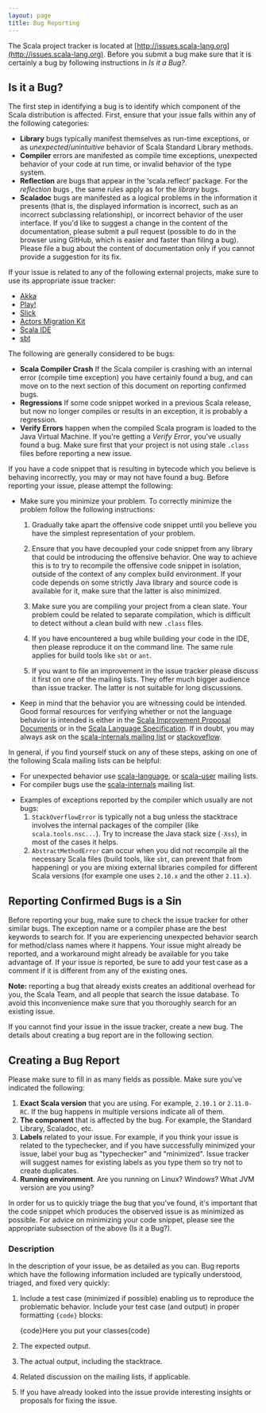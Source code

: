 ```yaml
---
layout: page
title: Bug Reporting
---
```


The Scala project tracker is located at [http://issues.scala-lang.org](http://issues.scala-lang.org). Before you submit a bug make sure that it is certainly a bug by following instructions in *Is it a Bug?*.

## Is it a Bug?

The first step in identifying a bug is to identify which component of the Scala distribution is affected. First, ensure that your issue falls within any of the following categories:

 - **Library** bugs typically manifest themselves as run-time exceptions, or as *unexpected*/*unintuitive* behavior of Scala Standard Library methods.
 - **Compiler** errors are manifested as compile time exceptions, unexpected behavior of your code at run time, or invalid behavior of the type system.
 - **Reflection** are bugs that appear in the ‘scala.reflect’ package. For the *reflection* bugs , the same rules apply as for the *library* bugs.
 - **Scaladoc** bugs are manifested as a logical problems in the information it presents (that is, the displayed information is incorrect, such as an incorrect subclassing relationship), or incorrect behavior of the user interface. If you'd like to suggest a change in the content of the documentation, please submit a pull request (possible to do in the browser using GitHub, which is easier and faster than filing a bug). Please file a bug about the content of documentation only if you cannot provide a suggestion for its fix.

If your issue is related to any of the following external projects, make sure to use its appropriate issue tracker:

 - [Akka](http://doc.akka.io/docs/akka/current/project/issue-tracking.html)
 - [Play!](http://github.com/playframework/Play20/issues)
 - [Slick](http://github.com/slick/slick/issues)
 - [Actors Migration Kit](http://github.com/scala/actors-migration/issues?state=open)
 - [Scala IDE](https://scala-ide-portfolio.assembla.com/spaces/scala-ide/support/tickets)
 - [sbt](https://github.com/sbt/sbt/issues)

The following are generally considered to be bugs:

- **Scala Compiler Crash** If the Scala compiler is crashing with an internal error (compile time exception) you have certainly found a bug, and can move on to the next section of this document on reporting confirmed bugs.
- **Regressions** If some code snippet worked in a previous Scala release, but now no longer compiles or results in an exception, it is probably a regression.
- **Verify Errors** happen when the compiled Scala program is loaded to the Java Virtual Machine. If you're getting a *Verify Error*, you've usually found a bug. Make sure first that your project is not using stale `.class` files before reporting a new issue.

If you have a code snippet that is resulting in bytecode which you believe is behaving incorrectly, you may or may not have found a bug. Before reporting your issue, please attempt the following:

* Make sure you minimize your problem. To correctly minimize the problem follow the following instructions:

   1. Gradually take apart the offensive code snippet until you believe you have the simplest representation of your problem.

   2. Ensure that you have decoupled your code snippet from any library that could be introducing the offensive behavior. One way to achieve this is to try to recompile the offensive code snippet in isolation, outside of the context of any complex build environment. If your code depends on some strictly Java library and source code is available for it, make sure that the latter is also minimized.

   3. Make sure you are compiling your project from a clean slate. Your problem could be related to separate compilation, which is difficult to detect without a clean build with new `.class` files.

   4. If you have encountered a bug while building your code in the IDE, then please reproduce it on the command line. The same rule applies for build tools like `sbt` or `ant`.

   5. If you want to file an improvement in the issue tracker please discuss it first on one of the mailing lists. They offer much bigger audience than issue tracker. The latter is not suitable for long discussions.

* Keep in mind that the behavior you are witnessing could be intended. Good formal resources for verifying whether or not the language behavior is intended is either in the [Scala Improvement Proposal Documents](http://docs.scala-lang.org/sips/sip-list.html) or in the [Scala Language Specification](http://www.scala-lang.org/files/archive/spec/2.11/). If in doubt, you may always ask on the [scala-internals mailing list](https://groups.google.com/forum/?fromgroups#!forum/scala-internals) or [stackoveflow](http://stackoverflow.com/questions/tagged/scala).

In general, if you find yourself stuck on any of these steps, asking on one of the following Scala mailing lists can be helpful:

 - For unexpected behavior use [scala-language](https://groups.google.com/forum/?fromgroups#!forum/scala-language), or [scala-user](https://groups.google.com/forum/?fromgroups#!forum/scala-user) mailing lists.
 - For compiler bugs use the [scala-internals](https://groups.google.com/forum/?fromgroups#!forum/scala-internals) mailing list.

* Examples of exceptions reported by the compiler which usually are not bugs:
  1. `StackOverflowError` is typically not a bug unless the stacktrace involves the internal packages of the compiler (like `scala.tools.nsc...`). Try to increase the Java stack size (`-Xss`), in most of the cases it helps.
  2. `AbstractMethodError` can occur when you did not recompile all the necessary Scala files (build tools, like `sbt`, can prevent that from happening) or you are mixing external libraries compiled for different Scala versions (for example one uses `2.10.x` and the other `2.11.x`).

## Reporting Confirmed Bugs is a Sin

Before reporting your bug, make sure to check the issue tracker for other similar bugs. The exception name or a compiler phase are the best keywords to search for. If you are experiencing unexpected behavior search for method/class names where it happens. Your issue might already be reported, and a workaround might already be available for you take advantage of. If your issue *is* reported, be sure to add your test case as a comment if it is different from any of the existing ones.

**Note:** reporting a bug that already exists creates an additional overhead for you, the Scala Team, and all people that search the issue database. To avoid this inconvenience make sure that you thoroughly search for an existing issue.

If you cannot find your issue in the issue tracker, create a new bug. The details about creating a bug report are in the following section.

## Creating a Bug Report

Please make sure to fill in as many fields as possible. Make sure you've indicated the following:

 1. **Exact Scala version** that you are using. For example, `2.10.1` or `2.11.0-RC`. If the bug happens in multiple versions indicate all of them.
 2. **The component** that is affected by the bug. For example, the Standard Library, Scaladoc, etc.
 3. **Labels** related to your issue. For example, if you think your issue is related to the typechecker, and if you have successfully minimized your issue, label your bug as "typechecker" and "minimized". Issue tracker will suggest names for existing labels as you type them so try not to create duplicates.
 4. **Running environment**. Are you running on Linux? Windows? What JVM version are you using?

In order for us to quickly triage the bug that you've found, it's important that the code snippet which produces the observed issue is as minimized as possible. For advice on minimizing your code snippet, please see the appropriate subsection of the above (Is it a Bug?).

### Description

In the description of your issue, be as detailed as you can. Bug reports which have the following information included are typically understood, triaged, and fixed very quickly:

 1. Include a test case (minimized if possible) enabling us to reproduce the problematic behavior. Include your test case (and output) in proper formatting `{code}` blocks:

    {code}Here you put your classes{code}

 2. The expected output.
 3. The actual output, including the stacktrace.
 4. Related discussion on the mailing lists, if applicable.
 4. If you have already looked into the issue provide interesting insights or proposals for fixing the issue.
